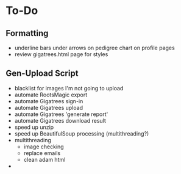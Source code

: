 To-Do
=====

## Formatting

- underline bars under arrows on pedigree chart on profile pages
- review gigatrees.html page for styles

## Gen-Upload Script

- blacklist for images I'm not going to upload
- automate RootsMagic export
- automate Gigatrees sign-in
- automate Gigatrees upload
- automate Gigatrees 'generate report'
- automate Gigatrees download result
- speed up unzip
- speed up BeautifulSoup processing (multithreading?)
- multithreading
    + image checking
    + replace emails
    + clean adam html
- 

